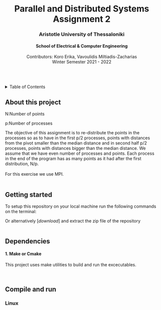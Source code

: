 <div id="top"></div>

<br />
<div align="center">
  <h1 align="center">Parallel and Distributed Systems Assignment 2</h1>
  <h3 align="center">Aristotle University of Thessaloniki</h3>
  <h4 align="center">School of Electrical & Computer Engineering</h4>
  <p align="center">
    Contributors: Koro Erika, Vavoulidis Miltiadis-Zacharias
    <br />
    Winter Semester 2021 - 2022
    <br />
    <br />
    <br />
    <br />
  </p>
</div>

<details>
  <summary>Table of Contents</summary>
  <ol>
    <li><a href="#about-this-project">About this project</a></li>
    <li><a href="#getting-started">Getting started</a></li>
    <li><a href="#dependencies">Dependencies</a></li>
    <li><a href="#compile-and-run">Complile and run</a></li>
    <li><a href="#data">Data</a></li>
  </ol>
</details>

## About this project

<p align="justify">
  N:Number of points

  p:Number of processes
  
  The objective of this assignment is to re-distribute the points in the processes so as to have in the first p/2 processes, points with distances from the pivot smaller than the median distance and in second half p/2 processes, points with distances bigger than the median distance. We assume that we have even number of processes and points. Each process in the end of the program has as many points as it had after the first distribution, N/p.
<br/>
<br/>
  For this exercise we use MPI.
<br/>
<br/>
</p>

## Getting started

To setup this repository on your local machine run the following commands on the terminal:

Or alternatively [*download*] and extract the zip file of the repository
<br/>
<br/>

## Dependencies
#### 1. Make or Cmake

This project uses make utilities to build and run the excecutables.

<br/>

## Compile and run

### Linux

<br/>

